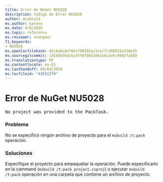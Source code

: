 ```yaml
---
title: Error de NuGet NU5028
description: Código de Error NU5028
author: mishra14
ms.author: karann
ms.date: 8/8/2018
ms.topic: reference
ms.reviewer: anangaur
f1_keywords:
- NU5028
ms.openlocfilehash: 82c0a6cdef85cf982b5ac5cec7cd56619a338e35
ms.sourcegitcommit: 1d1406764c6af5fb7801d462e0c4afc9092fa569
ms.translationtype: MT
ms.contentlocale: es-ES
ms.lasthandoff: 09/04/2018
ms.locfileid: "43551570"
---
```

# <a name="nuget-error-nu5028"></a>Error de NuGet NU5028
<pre>No project was provided to the PackTask.</pre>

### <a name="issue"></a>Problema

No se especificó ningún archivo de proyecto para el `msbuild /t:pack` operación.


### <a name="solution"></a>Soluciones

Especifique el proyecto para empaquetar la operación.  Puede especificarlo en la cammand (`msbuild /t:pack project.csproj`) o ejecutar `msbuild /t:pack` operación en una carpeta que contiene un archivo de proyecto.

